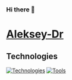 ### Hi there 👋

# [Aleksey-Dr](https://github.com/Aleksey-Dr)

## Technologies
[![Technologies](https://skillicons.dev/icons?i=html,css,sass,md,js,react,nodejs)](https://skillicons.dev)
[![Tools](https://skillicons.dev/icons?i=github,git,vscode,figma,postman,mongo,vite)](https://skillicons.dev)




<!--
**Aleksey-Dr/aleksey-dr** is a ✨ _special_ ✨ repository because its `README.md` (this file) appears on your GitHub profile.

Here are some ideas to get you started:

- 🔭 I’m currently working on ...
- 🌱 I’m currently learning ...
- 👯 I’m looking to collaborate on ...
- 🤔 I’m looking for help with ...
- 💬 Ask me about ...
- 📫 How to reach me: ...
- 😄 Pronouns: ...
- ⚡ Fun fact: ...
-->
